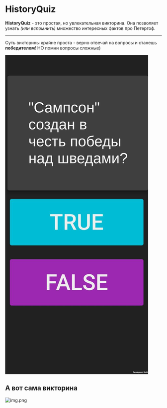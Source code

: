 # HistoryQuiz
**HistoryQuiz** - это простая, но увлекательная викторина. Она позволяет узнать *(или вспомнить)* 
множество интересных  фактов про Петергоф.

---
Суть викторины крайне проста - верно отвечай на вопросы и станешь **победителем**!
НО помни вопросы сложные)

![img.png](screenshots/img.png)



## А вот сама викторина

![img.png](https://media.giphy.com/media/tYtkvq0OnLpWHLOxVs/giphy.gif)
